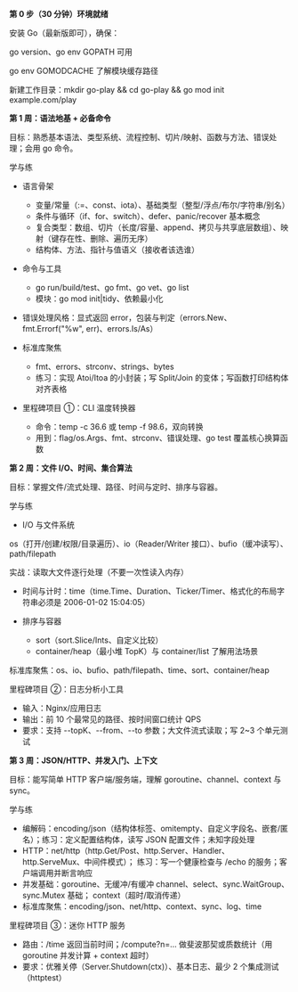 **第 0 步（30 分钟）环境就绪**

安装 Go（最新版即可），确保：

go version、go env GOPATH 可用

go env GOMODCACHE 了解模块缓存路径

新建工作目录：mkdir go-play && cd go-play && go mod init example.com/play

**第 1 周：语法地基 + 必备命令**

目标：熟悉基本语法、类型系统、流程控制、切片/映射、函数与方法、错误处理；会用 go 命令。

学与练
- 语言骨架
   - 变量/常量（:=、const、iota）、基础类型（整型/浮点/布尔/字符串/别名）
   - 条件与循环（if、for、switch）、defer、panic/recover 基本概念
   - 复合类型：数组、切片（长度/容量、append、拷贝与共享底层数组）、映射（键存在性、删除、遍历无序）
   - 结构体、方法、指针与值语义（接收者该选谁）

- 命令与工具
   - go run/build/test、go fmt、go vet、go list
   - 模块：go mod init|tidy、依赖最小化

- 错误处理风格：显式返回 error，包装与判定（errors.New、fmt.Errorf("%w", err)、errors.Is/As）

- 标准库聚焦
   - fmt、errors、strconv、strings、bytes
   - 练习：实现 Atoi/Itoa 的小封装；写 Split/Join 的变体；写函数打印结构体对齐表格

- 里程碑项目 ①：CLI 温度转换器
   - 命令：temp -c 36.6 或 temp -f 98.6，双向转换
   - 用到：flag/os.Args、fmt、strconv、错误处理、go test 覆盖核心换算函数
 
**第 2 周：文件 I/O、时间、集合算法**

目标：掌握文件/流式处理、路径、时间与定时、排序与容器。

学与练
- I/O 与文件系统

os（打开/创建/权限/目录遍历）、io（Reader/Writer 接口）、bufio（缓冲读写）、path/filepath

实战：读取大文件逐行处理（不要一次性读入内存）

- 时间与计时：time（time.Time、Duration、Ticker/Timer、格式化的布局字符串必须是 2006-01-02 15:04:05）

- 排序与容器
   - sort（sort.Slice/Ints、自定义比较）
   - container/heap（最小堆 TopK）与 container/list 了解用法场景

标准库聚焦：os、io、bufio、path/filepath、time、sort、container/heap

里程碑项目 ②：日志分析小工具
- 输入：Nginx/应用日志
- 输出：前 10 个最常见的路径、按时间窗口统计 QPS
- 要求：支持 --topK、--from、--to 参数；大文件流式读取；写 2~3 个单元测试


**第 3 周：JSON/HTTP、并发入门、上下文**

目标：能写简单 HTTP 客户端/服务端，理解 goroutine、channel、context 与 sync。

学与练
- 编解码：encoding/json（结构体标签、omitempty、自定义字段名、嵌套/匿名）；练习：定义配置结构体，读写 JSON 配置文件；未知字段处理
- HTTP：net/http（http.Get/Post、http.Server、Handler、http.ServeMux、中间件模式）； 练习：写一个健康检查与 /echo 的服务；客户端调用并断言响应
- 并发基础：goroutine、无缓冲/有缓冲 channel、select、sync.WaitGroup、sync.Mutex 基础； context（超时/取消传递）
- 标准库聚焦：encoding/json、net/http、context、sync、log、time

里程碑项目 ③：迷你 HTTP 服务
- 路由：/time 返回当前时间；/compute?n=... 做斐波那契或质数统计（用 goroutine 并发计算 + context 超时）
- 要求：优雅关停（Server.Shutdown(ctx)）、基本日志、最少 2 个集成测试（httptest）
